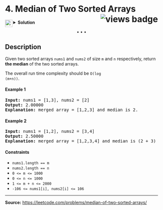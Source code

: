<h1>
4. Median of Two Sorted Arrays
<img src="https://tinyurl.com/bdfrx5rt" align="right" alt="views badge">
</h1>

<details>
<summary>
    <img src="https://git.io/JDE5D" height="24" align="left" alt="swift">
    <b>Solution</b>
</summary>

<br/>

```swift
class Solution {
    func findMedianSortedArrays(_ nums1: [Int], _ nums2: [Int]) -> Double {
        
        let lenN1 = nums1.count, lenN2 = nums2.count
        
        var arr = [Int](repeating: 0, count: lenN1 + lenN2)
        
        var valA = lenN1 - 1,
            valB = lenN2 - 1,
            valC = lenN1 + lenN2 - 1
        
        while valC >= 0 {
            if valB < 0 || valA >= 0 && nums1[valA] > nums2[valB] {
                arr[valC] = nums1[valA]
                valA = (valA - 1)
            } else {
                arr[valC] = nums2[valB]
                valB = (valB - 1)
            }
            valC = valC - 1
        }
        let lenArr = arr.count, mid = (lenArr / 2)
        return lenArr % 2 == 0 ? Double(arr[mid-1] + arr[mid]) / 2 : Double(arr[mid])
    }
}
```

<p>
<a href="https://gist.github.com/asahiocean/5a9be64420276fa743455659ce530510">
<img src="https://git.io/JDNlC" alt="GitHub Gist" height="18" align="center">
</a>
<a href="https://leetcode.com/problems/median-of-two-sorted-arrays/discuss/1134918">
<img src="https://git.io/JDSVA" alt="LeetCode Discuss" height="28" align="right">
</a>
</p>
    
</details>

<p align="center">• • •</p>

<h2>Description</h2>

<p>
Given two sorted arrays <code>nums1</code> and <code>nums2</code> of size <code>m</code> and <code>n</code> respectively, return <b>the median</b> of the two sorted arrays.

The overall run time complexity should be <code>O(log (m+n))</code>.
</p>

<h4>Example 1</h4>

<pre>
<b>Input:</b> nums1 = [1,3], nums2 = [2]
<b>Output:</b> 2.00000
<b>Explanation:</b> merged array = [1,2,3] and median is 2.
</pre>

<h4>Example 2</h4>

<pre>
<b>Input:</b> nums1 = [1,2], nums2 = [3,4]
<b>Output:</b> 2.50000
<b>Explanation:</b> merged array = [1,2,3,4] and median is (2 + 3) / 2 = 2.5.
</pre>

<h4>Constraints</h4>

<ul>
<li><code>nums1.length == m</code></li>
<li><code>nums2.length == n</code></li>
<li><code>0 <= m <= 1000</code></li>
<li><code>0 <= n <= 1000</code></li>
<li><code>1 <= m + n <= 2000</code></li>
<li><code>-106 <= nums1[i], nums2[i] <= 106</code></li>
</ul>

<hr>

<b>Source:</b> https://leetcode.com/problems/median-of-two-sorted-arrays/
